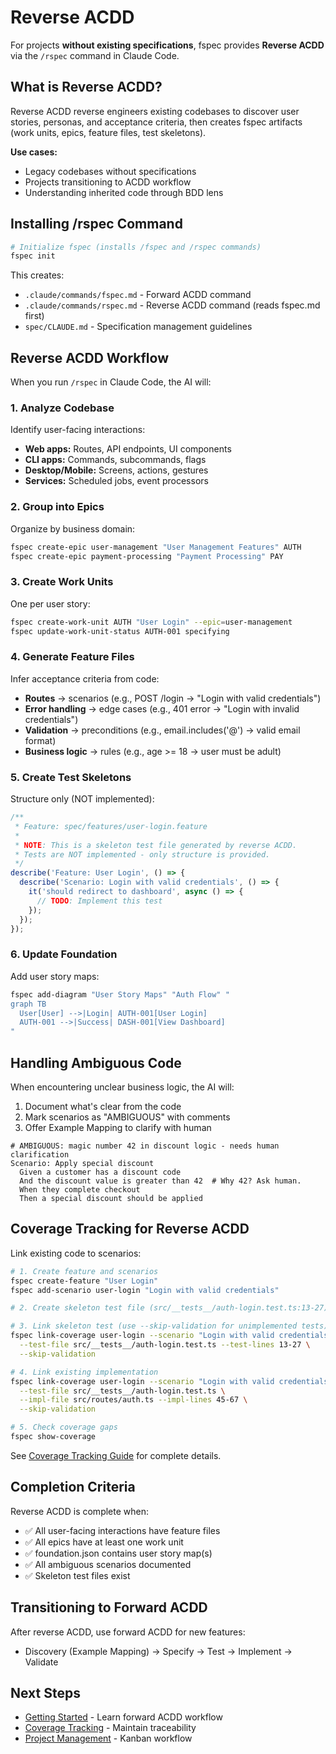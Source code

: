 # Reverse ACDD

For projects **without existing specifications**, fspec provides **Reverse ACDD** via the `/rspec` command in Claude Code.

## What is Reverse ACDD?

Reverse ACDD reverse engineers existing codebases to discover user stories, personas, and acceptance criteria, then creates fspec artifacts (work units, epics, feature files, test skeletons).

**Use cases:**
- Legacy codebases without specifications
- Projects transitioning to ACDD workflow
- Understanding inherited code through BDD lens

## Installing /rspec Command

```bash
# Initialize fspec (installs /fspec and /rspec commands)
fspec init
```

This creates:
- `.claude/commands/fspec.md` - Forward ACDD command
- `.claude/commands/rspec.md` - Reverse ACDD command (reads fspec.md first)
- `spec/CLAUDE.md` - Specification management guidelines

## Reverse ACDD Workflow

When you run `/rspec` in Claude Code, the AI will:

### 1. Analyze Codebase

Identify user-facing interactions:
- **Web apps:** Routes, API endpoints, UI components
- **CLI apps:** Commands, subcommands, flags
- **Desktop/Mobile:** Screens, actions, gestures
- **Services:** Scheduled jobs, event processors

### 2. Group into Epics

Organize by business domain:
```bash
fspec create-epic user-management "User Management Features" AUTH
fspec create-epic payment-processing "Payment Processing" PAY
```

### 3. Create Work Units

One per user story:
```bash
fspec create-work-unit AUTH "User Login" --epic=user-management
fspec update-work-unit-status AUTH-001 specifying
```

### 4. Generate Feature Files

Infer acceptance criteria from code:
- **Routes** → scenarios (e.g., POST /login → "Login with valid credentials")
- **Error handling** → edge cases (e.g., 401 error → "Login with invalid credentials")
- **Validation** → preconditions (e.g., email.includes('@') → valid email format)
- **Business logic** → rules (e.g., age >= 18 → user must be adult)

### 5. Create Test Skeletons

Structure only (NOT implemented):
```typescript
/**
 * Feature: spec/features/user-login.feature
 *
 * NOTE: This is a skeleton test file generated by reverse ACDD.
 * Tests are NOT implemented - only structure is provided.
 */
describe('Feature: User Login', () => {
  describe('Scenario: Login with valid credentials', () => {
    it('should redirect to dashboard', async () => {
      // TODO: Implement this test
    });
  });
});
```

### 6. Update Foundation

Add user story maps:
```bash
fspec add-diagram "User Story Maps" "Auth Flow" "
graph TB
  User[User] -->|Login| AUTH-001[User Login]
  AUTH-001 -->|Success| DASH-001[View Dashboard]
"
```

## Handling Ambiguous Code

When encountering unclear business logic, the AI will:

1. Document what's clear from the code
2. Mark scenarios as "AMBIGUOUS" with comments
3. Offer Example Mapping to clarify with human

```gherkin
# AMBIGUOUS: magic number 42 in discount logic - needs human clarification
Scenario: Apply special discount
  Given a customer has a discount code
  And the discount value is greater than 42  # Why 42? Ask human.
  When they complete checkout
  Then a special discount should be applied
```

## Coverage Tracking for Reverse ACDD

Link existing code to scenarios:

```bash
# 1. Create feature and scenarios
fspec create-feature "User Login"
fspec add-scenario user-login "Login with valid credentials"

# 2. Create skeleton test file (src/__tests__/auth-login.test.ts:13-27)

# 3. Link skeleton test (use --skip-validation for unimplemented tests)
fspec link-coverage user-login --scenario "Login with valid credentials" \
  --test-file src/__tests__/auth-login.test.ts --test-lines 13-27 \
  --skip-validation

# 4. Link existing implementation
fspec link-coverage user-login --scenario "Login with valid credentials" \
  --test-file src/__tests__/auth-login.test.ts \
  --impl-file src/routes/auth.ts --impl-lines 45-67 \
  --skip-validation

# 5. Check coverage gaps
fspec show-coverage
```

See [Coverage Tracking Guide](./coverage-tracking.md) for complete details.

## Completion Criteria

Reverse ACDD is complete when:
- ✅ All user-facing interactions have feature files
- ✅ All epics have at least one work unit
- ✅ foundation.json contains user story map(s)
- ✅ All ambiguous scenarios documented
- ✅ Skeleton test files exist

## Transitioning to Forward ACDD

After reverse ACDD, use forward ACDD for new features:
- Discovery (Example Mapping) → Specify → Test → Implement → Validate

## Next Steps

- [Getting Started](./getting-started.md) - Learn forward ACDD workflow
- [Coverage Tracking](./coverage-tracking.md) - Maintain traceability
- [Project Management](./project-management.md) - Kanban workflow
